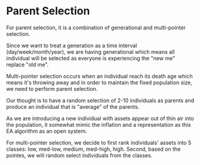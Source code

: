 # Parent Selection
For parent selection, it is a combination of generational and multi-pointer selection.

Since we want to treat a generation as a time interval (day/week/month/year), we are having generational which means all individual will be selected as everyone is experiencing the "new me" replace "old me".

Multi-pointer selection occurs when an individual reach its death age which means it's throwing away and in order to maintain the fixed population size, we need to perform parent selection.

Our thought is to have a random selection of 2-10 individuals as parents and produce an individual that is "average" of the parents.

As we are introducing a new individual with assets appear out of thin air into the population, it somewhat mimic the inflation and a representation as this EA algorithm as an open system.

For multi-pointer selection, we decide to first rank individuals' assets into 5 classes: low, med-low, medium, med-high, high. Second, based on the pointes, we will random select individuals from the classes.

